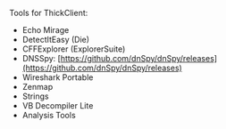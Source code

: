 Tools for ThickClient:
- Echo Mirage
- DetectItEasy (Die)
- CFFExplorer (ExplorerSuite)
- DNSSpy: [https://github.com/dnSpy/dnSpy/releases](https://github.com/dnSpy/dnSpy/releases)
- Wireshark Portable
- Zenmap
- Strings
- VB Decompiler Lite
- Analysis Tools
